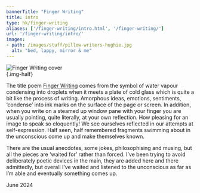 ```yaml
---
bannerTitle: "Finger Writing" 
title: intro
type: hk/finger-writing
aliases: ['/finger-writing/intro.html', '/finger-writing/']
url: '/finger-writing/intro/'
images:
- path: /images/stuff/pillow-writers-hughie.jpg
  alt: "bed, lappy, mirror & me" 
---
```


![Finger Writing cover](/images/bucket/fingerwriting-cover-front.png "Finger Writing cover")  
{.img-half}

The title poem [Finger Writing](/finger-writing/finger-writing/) comes from the symbol
of water vapour condensing into droplets when it meets a plate of cold glass
which is quite a bit like the process of writing. Amorphous ideas, emotions,
sentiments, ‘condense’ into ink marks on the surface of the page or screen. In
addition, when you write on a steamed up window pane with your finger you are
usually pointing, quite literally, at your own reflection. How pleasing for an
image to speak so eloquently! We see ourselves reflected in our attempts at
self-expression. Half seen, half remembered fragments swimming about in the
unconscious come up and make themselves known.

There are the usual anecdotes, some jokes, philosophising and musing, but all
the pieces are ‘waited for’ rather than forced. I’ve been trying to avoid
deliberately poetic devices in the main, they are added here and there
admittedly, but overall I’ve waited and listened to the unconscious as far as
I’m able and eventually something comes up.

June 2024
